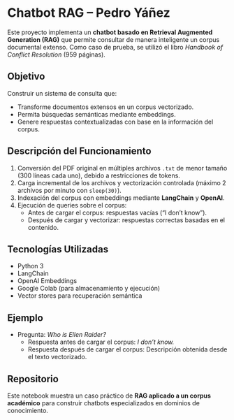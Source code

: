 # Chatbot RAG – Pedro Yáñez

Este proyecto implementa un **chatbot basado en Retrieval Augmented Generation (RAG)** que permite consultar de manera inteligente un corpus documental extenso. Como caso de prueba, se utilizó el libro *Handbook of Conflict Resolution* (959 páginas).

## Objetivo
Construir un sistema de consulta que:
- Transforme documentos extensos en un corpus vectorizado.
- Permita búsquedas semánticas mediante embeddings.
- Genere respuestas contextualizadas con base en la información del corpus.

## Descripción del Funcionamiento
1. Conversión del PDF original en múltiples archivos `.txt` de menor tamaño (300 líneas cada uno), debido a restricciones de tokens.
2. Carga incremental de los archivos y vectorización controlada (máximo 2 archivos por minuto con `sleep(30)`).
3. Indexación del corpus con embeddings mediante **LangChain** y **OpenAI**.
4. Ejecución de queries sobre el corpus:
   - Antes de cargar el corpus: respuestas vacías (“I don’t know”).
   - Después de cargar y vectorizar: respuestas correctas basadas en el contenido.

## Tecnologías Utilizadas
- Python 3
- LangChain
- OpenAI Embeddings
- Google Colab (para almacenamiento y ejecución)
- Vector stores para recuperación semántica

## Ejemplo
- Pregunta: *Who is Ellen Raider?*  
  - Respuesta antes de cargar el corpus: *I don’t know.*  
  - Respuesta después de cargar el corpus: Descripción obtenida desde el texto vectorizado.  

## Repositorio
Este notebook muestra un caso práctico de **RAG aplicado a un corpus académico** para construir chatbots especializados en dominios de conocimiento.
